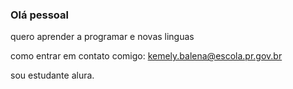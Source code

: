 ### Olá pessoal 



quero aprender a programar e novas linguas







como entrar em contato comigo: kemely.balena@escola.pr.gov.br








sou estudante alura.

